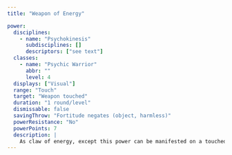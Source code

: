 ```yaml
---
title: "Weapon of Energy"

power:
  disciplines:
    - name: "Psychokinesis"
      subdisciplines: []
      descriptors: ["see text"]
  classes:
    - name: "Psychic Warrior"
      abbr: ""
      level: 4
  displays: ["Visual"]
  range: "Touch"
  target: "Weapon touched"
  duration: "1 round/level"
  dismissable: false
  savingThrow: "Fortitude negates (object, harmless)"
  powerResistance: "No"
  powerPoints: 7
  description: |
    As claw of energy, except this power can be manifested on a touched weapon. This power's subtype is the same as the type of energy infused in the touched weapon.
---
```

